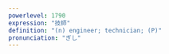 ```yaml
---
powerlevel: 1790
expression: "技師"
definition: "(n) engineer; technician; (P)"
pronunciation: "ぎし"
---
```

